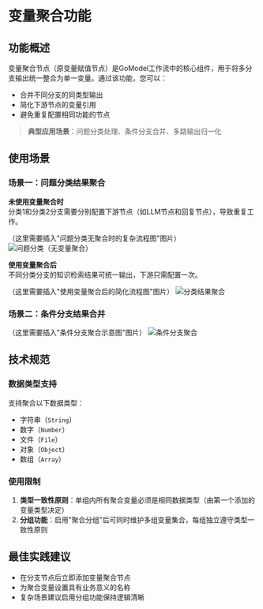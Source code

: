 # 变量聚合功能

## 功能概述

变量聚合节点（原变量赋值节点）是GoModel工作流中的核心组件，用于将多分支输出统一整合为单一变量。通过该功能，您可以：

- 合并不同分支的同类型输出
- 简化下游节点的变量引用
- 避免重复配置相同功能的节点

> **典型应用场景**：问题分类处理、条件分支合并、多路输出归一化

## 使用场景

### 场景一：问题分类结果聚合

**未使用变量聚合时**  
分类1和分类2分支需要分别配置下游节点（如LLM节点和回复节点），导致重复工作。

（这里需要插入"问题分类无聚合时的复杂流程图"图片）
![问题分类（无变量聚合）](图片路径请替换.png "建议图片路径：/docs/images/no_var_aggregation.png")

**使用变量聚合后**  
不同分类分支的知识检索结果可统一输出，下游只需配置一次。

（这里需要插入"使用变量聚合后的简化流程图"图片）
![分类结果聚合](图片路径请替换.png "建议图片路径：/docs/images/classification_aggregation.png")

### 场景二：条件分支结果合并

（这里需要插入"条件分支聚合示意图"图片）
![条件分支聚合](图片路径请替换.png "建议图片路径：/docs/images/condition_aggregation.png")

## 技术规范

### 数据类型支持
支持聚合以下数据类型：
- 字符串（`String`）
- 数字（`Number`）
- 文件（`File`）
- 对象（`Object`）
- 数组（`Array`）

### 使用限制
1. **类型一致性原则**：单组内所有聚合变量必须是相同数据类型（由第一个添加的变量类型决定）
2. **分组功能**：启用"聚合分组"后可同时维护多组变量集合，每组独立遵守类型一致性原则

## 最佳实践建议
- 在分支节点后立即添加变量聚合节点
- 为聚合变量设置具有业务意义的名称
- 复杂场景建议启用分组功能保持逻辑清晰
